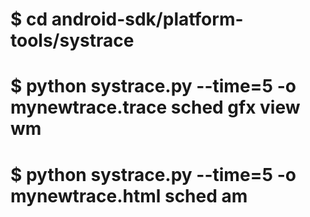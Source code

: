 # $ cd android-sdk/platform-tools/systrace
# $ python systrace.py --time=5 -o mynewtrace.trace sched gfx view wm
# $ python systrace.py --time=5 -o mynewtrace.html sched am
